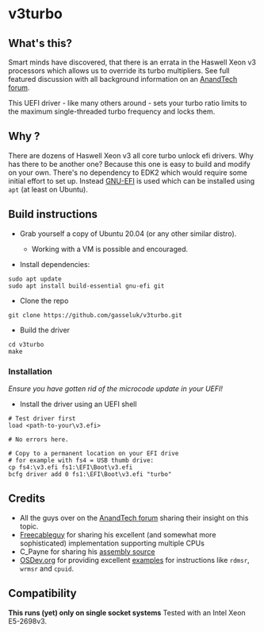 # v3turbo
## What's this?
Smart minds have discovered, that there is an errata in the Haswell Xeon v3 processors which allows us to override its turbo multipliers.
See full featured discussion with all background information on an [AnandTech forum](https://forums.anandtech.com/threads/what-controls-turbo-core-in-xeons.2496647/).

This UEFI driver - like many others around - sets your turbo ratio limits to the maximum single-threaded turbo frequency and locks them. 

## Why ?
There are dozens of Haswell Xeon v3 all core turbo unlock efi drivers. Why has there to be another one?
Because this one is easy to build and modify on your own. There's no dependency to EDK2 which would require some initial effort to set up. Instead [GNU-EFI](https://wiki.osdev.org/GNU-EFI) is used which can be installed using `apt` (at least on Ubuntu).

## Build instructions
- Grab yourself a copy of Ubuntu 20.04 (or any other similar distro).
  - Working with a VM is possible and encouraged.

- Install dependencies:
```
sudo apt update
sudo apt install build-essential gnu-efi git
```
- Clone the repo
```
git clone https://github.com/gasseluk/v3turbo.git
```
- Build the driver
```
cd v3turbo
make
```

### Installation
*Ensure you have gotten rid of the microcode update in your UEFI!*
- Install the driver using an UEFI shell
```
# Test driver first
load <path-to-your\v3.efi>

# No errors here.

# Copy to a permanent location on your EFI drive
# for example with fs4 = USB thumb drive:
cp fs4:\v3.efi fs1:\EFI\Boot\v3.efi
bcfg driver add 0 fs1:\EFI\Boot\v3.efi "turbo"
```

## Credits
- All the guys over on the [AnandTech forum](https://forums.anandtech.com/threads/what-controls-turbo-core-in-xeons.2496647/) sharing their insight on this topic.
- [Freecableguy](https://github.com/freecableguy/v3x4) for sharing his excellent (and somewhat more sophisticated) implementation supporting multiple CPUs
- C_Payne for sharing his [assembly source](https://forums.anandtech.com/threads/what-controls-turbo-core-in-xeons.2496647/post-39007971)
- [OSDev.org](https://wiki.osdev.org/Main_Page) for providing excellent [examples](https://wiki.osdev.org/Inline_Assembly/Examples) for instructions like `rdmsr`, `wrmsr` and `cpuid`.

## Compatibility
**This runs (yet) only on single socket systems**
Tested with an Intel Xeon E5-2698v3.

